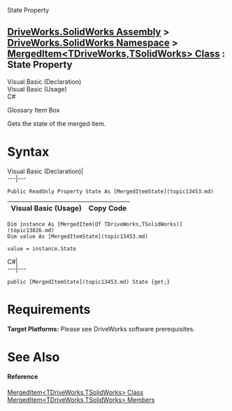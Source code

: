 State Property   
  
[DriveWorks.SolidWorks Assembly](topic13342.md) > [DriveWorks.SolidWorks Namespace](topic13345.md) > [MergedItem<TDriveWorks,TSolidWorks> Class](topic13826.md) : State Property  
---  
  
Visual Basic (Declaration)    
Visual Basic (Usage)    
C# 

Glossary Item Box

Gets the state of the merged item. 

# Syntax

Visual Basic (Declaration)|   
---|---  
      
    
    Public ReadOnly Property State As [MergedItemState](topic13453.md)  
  
Visual Basic (Usage)| Copy Code  
---|---  
      
    
    Dim instance As [MergedItem(Of TDriveWorks,TSolidWorks)](topic13826.md)
    Dim value As [MergedItemState](topic13453.md)
     
    value = instance.State  
  
C#|   
---|---  
      
    
    public [MergedItemState](topic13453.md) State {get;}  
  
# Requirements

**Target Platforms:** Please see DriveWorks software prerequisites.

# See Also

#### Reference

[MergedItem<TDriveWorks,TSolidWorks> Class](topic13826.md)   
[MergedItem<TDriveWorks,TSolidWorks> Members](topic13827.md)


